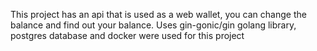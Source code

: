 This project has an api that is used as a web wallet, you can change the balance and find out your balance. Uses gin-gonic/gin golang library, postgres database and docker were used for this project

